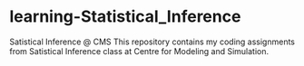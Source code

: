 # learning-Statistical_Inference
Satistical Inference @ CMS
This repository contains my coding assignments from Satistical Inference class at Centre for Modeling and Simulation.
